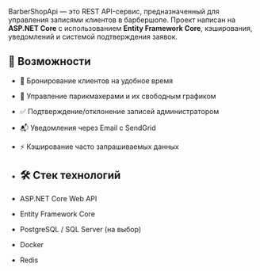BarberShopApi — это REST API-сервис, предназначенный для управления записями клиентов в барбершопе. Проект написан на **ASP.NET Core** с использованием **Entity Framework Core**, кэширования, уведомлений и системой подтверждения заявок.

## 🚀 Возможности

- 📅 Бронирование клиентов на удобное время
- 🧔 Управление парикмахерами и их свободным графиком
- ✅ Подтверждение/отклонение записей администратором
- 📬 Уведомления через Email с SendGrid
- ⚡ Кэширование часто запрашиваемых данных

- ## 🛠️ Стек технологий

- ASP.NET Core Web API
- Entity Framework Core
- PostgreSQL / SQL Server (на выбор)
- Docker
- Redis
